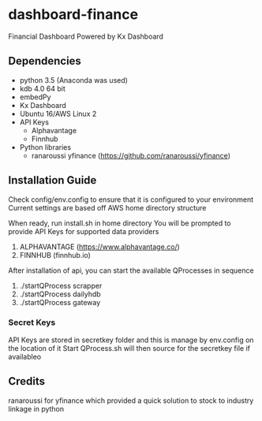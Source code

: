 # dashboard-finance
Financial Dashboard Powered by Kx Dashboard

## Dependencies
- python 3.5 (Anaconda was used)
- kdb 4.0 64 bit
- embedPy
- Kx Dashboard 
- Ubuntu 16/AWS Linux 2
- API Keys
	- Alphavantage
	- Finnhub
- Python libraries
	- ranaroussi yfinance (https://github.com/ranaroussi/yfinance)

## Installation Guide
Check config/env.config to ensure that it is configured to your environment
Current settings are based off AWS home directory structure

When ready, run install.sh in home directory
You will be prompted to provide API Keys for supported data providers
1. ALPHAVANTAGE (https://www.alphavantage.co/)
2. FINNHUB (finnhub.io)

After installation of api, you can start the available QProcesses in sequence
1. ./startQProcess scrapper
2. ./startQProcess dailyhdb
3. ./startQProcess gateway

### Secret Keys
API Keys are stored in secretkey folder and this is manage by env.config on the location of it
Start QProcess.sh will then source for the secretkey file if availableo

## Credits
ranaroussi for yfinance which provided a quick solution to stock to industry linkage in python
